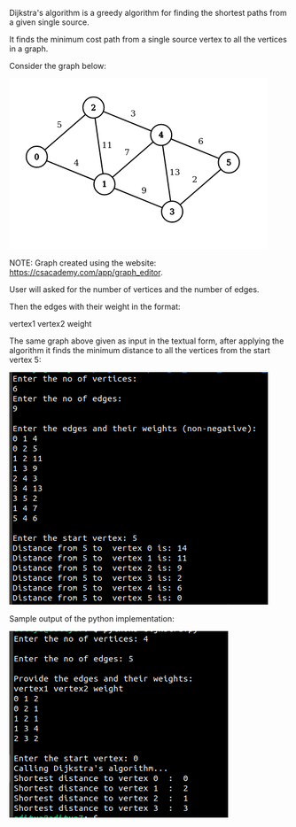 Dijkstra's algorithm is a greedy algorithm for finding the shortest paths from a given single source.

It finds the minimum cost path from a single source vertex to all the vertices in a graph.

Consider the graph below:

![Screenshot](dijkstraoutput.png)

NOTE: Graph created using the website: https://csacademy.com/app/graph_editor.

User will asked for the number of vertices and the number of edges.

Then the edges with their weight in the format: 

vertex1 vertex2 weight

The same graph above given as input in the textual form, after applying the algorithm it finds the minimum distance to all the vertices from the start vertex 5:

![Screenshot](dijkstracppo.png)


Sample output of the python implementation:

![Screenshot](dijkstrapy.png)
